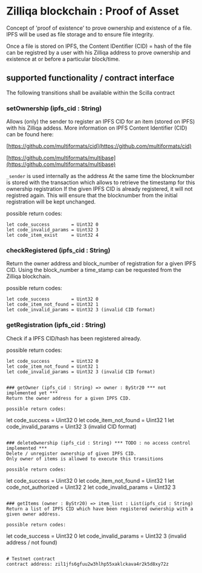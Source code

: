 # Zilliqa blockchain : Proof of Asset

Concept of 'proof of existence' to prove ownership and existence of a file. IPFS will be used as file storage and to ensure file integrity.

Once a file is stored on IPFS, the Content IDentifier (CID) = hash of the file can be registred by a user with his Zilliqa address to prove ownership and existence at or before a particular block/time.


## supported functionality / contract interface

The following transitions shall be available within the Scilla contract

### setOwnership (ipfs_cid : String)
Allows (only) the sender to register an IPFS CID for an item (stored on IPFS) with his Zilliqa addess.
More information on IPFS Content Identifier (CID) can be found here:

[https://github.com/multiformats/cid](https://github.com/multiformats/cid)

[https://github.com/multiformats/multibase](https://github.com/multiformats/multibase)


`_sender` is used internally as the address
At the same time the blocknumber is stored with the transaction which allows to retrieve the timestamp for this ownership registration
If the given IPFS CID is already registered, it will not registred again. This will ensure that the blocknumber from the initial registration will be kept unchanged.

possible return codes:
```
let code_success        = Uint32 0
let code_invalid_params = Uint32 3
let code_item_exist     = Uint32 4
```

### checkRegistered (ipfs_cid : String)
Return the owner address and block_number of registration for a given IPFS CID. Using the block_number a time_stamp can be requested from the Zilliqa blockchain.

possible return codes:
```
let code_success        = Uint32 0
let code_item_not_found = Uint32 1
let code_invalid_params = Uint32 3 (invalid CID format)
```


### getRegistration (ipfs_cid : String)
Check if a IPFS CID/hash has been registered already.

possible return codes:
```
let code_success        = Uint32 0
let code_item_not_found = Uint32 1
let code_invalid_params = Uint32 3 (invalid CID format)


### getOwner (ipfs_cid : String) => owner : ByStr20 *** not implemented yet ***
Return the owner address for a given IPFS CID.

possible return codes:
```
let code_success        = Uint32 0
let code_item_not_found = Uint32 1
let code_invalid_params = Uint32 3 (invalid CID format)
```

### deleteOwnership (ipfs_cid : String) *** TODO : no access control implemented ***
Delete / unregister ownership of given IPFS CID.
Only owner of items is allowed to execute this transitions

possible return codes:

```
let code_success        = Uint32 0
let code_item_not_found = Uint32 1
let code_not_authorized = Uint32 2
let code_invalid_params = Uint32 3
```

### getItems (owner : ByStr20) => item_list : List(ipfs_cid : String)
Return a list of IPFS CID which have been registered ownership with a given owner address.

possible return codes:
```
let code_success        = Uint32 0
let code_invalid_params = Uint32 3 (invalid address / not found)
```

# Testnet contract
contract address: zil1jfs6gfuu2w3hlhp55xaklckava4r2k5d8xy72z
